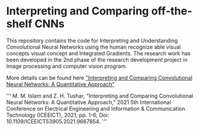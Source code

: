 # Interpreting and Comparing off-the-shelf CNNs 
This repository contains the code for Interpreting and Understanding Convolutional Neural Networks using the human recognize able visual concepts visual concept and Integrated Gradients. The research work has been developed in the 2nd phase of the research development project in Image processing and computer vision program. 

More details can be found here ["Interpreting and Comparing Convolutional Neural Networks: A Quantitative Approach"](https://www.preprints.org/manuscript/202101.0579/v1)

'''
M. M. Islam and Z. H. Tushar, "Interpreting and Comparing Convolutional Neural Networks: A Quantitative Approach," 2021 5th International Conference on Electrical Engineering and Information & Communication Technology (ICEEICT), 2021, pp. 1-6, Doi: 10.1109/ICEEICT53905.2021.9667854.
'''
